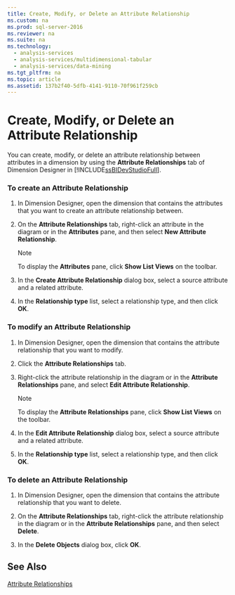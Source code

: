```yaml
---
title: Create, Modify, or Delete an Attribute Relationship
ms.custom: na
ms.prod: sql-server-2016
ms.reviewer: na
ms.suite: na
ms.technology: 
  - analysis-services
  - analysis-services/multidimensional-tabular
  - analysis-services/data-mining
ms.tgt_pltfrm: na
ms.topic: article
ms.assetid: 137b2f40-5dfb-4141-9110-70f961f259cb
---
```

# Create, Modify, or Delete an Attribute Relationship
  You can create, modify, or delete an attribute relationship between attributes in a dimension by using the **Attribute Relationships** tab of Dimension Designer in [!INCLUDE[ssBIDevStudioFull](../../Token/Other/ssBIDevStudioFull_md.md)].  
  
### To create an Attribute Relationship  
  
1.  In Dimension Designer, open the dimension that contains the attributes that you want to create an attribute relationship between.  
  
2.  On the **Attribute Relationships** tab, right\-click an attribute in the diagram or in the **Attributes** pane, and then select **New Attribute Relationship**.  
  
    > [!NOTE]  
    >  To display the **Attributes** pane, click **Show List Views** on the toolbar.  
  
3.  In the **Create Attribute Relationship** dialog box, select a source attribute and a related attribute.  
  
4.  In the **Relationship type** list, select a relationship type, and then click **OK**.  
  
### To modify an Attribute Relationship  
  
1.  In Dimension Designer, open the dimension that contains the attribute relationship that you want to modify.  
  
2.  Click the **Attribute Relationships** tab.  
  
3.  Right\-click the attribute relationship in the diagram or in the **Attribute Relationships** pane, and select **Edit Attribute Relationship**.  
  
    > [!NOTE]  
    >  To display the **Attribute Relationships** pane, click **Show List Views** on the toolbar.  
  
4.  In the **Edit Attribute Relationship** dialog box, select a source attribute and a related attribute.  
  
5.  In the **Relationship type** list, select a relationship type, and then click **OK**.  
  
### To delete an Attribute Relationship  
  
1.  In Dimension Designer, open the dimension that contains the attribute relationship that you want to delete.  
  
2.  On the **Attribute Relationships** tab, right\-click the attribute relationship in the diagram or in the **Attribute Relationships** pane, and then select **Delete**.  
  
3.  In the **Delete Objects** dialog box, click **OK**.  
  
## See Also  
 [Attribute Relationships](../Topic/Attribute%20Relationships.md)  
  
  
